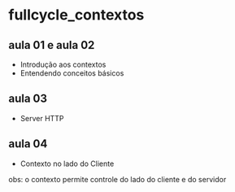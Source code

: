 # fullcycle_contextos

## aula 01 e aula 02
- Introdução aos contextos
- Entendendo conceitos básicos

## aula 03
- Server HTTP

## aula 04
- Contexto no lado do Cliente

obs: o contexto permite controle do lado do cliente e do servidor